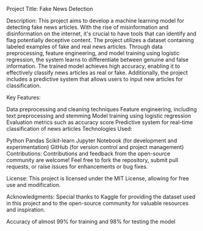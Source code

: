 Project Title: Fake News Detection

Description:
This project aims to develop a machine learning model for detecting fake news articles. With the rise of misinformation and disinformation on the internet,
it's crucial to have tools that can identify and flag potentially deceptive content. The project utilizes a dataset containing labeled examples of fake and real news articles.
Through data preprocessing, feature engineering, and model training using logistic regression, the system learns to differentiate between genuine and false information. 
The trained model achieves high accuracy, enabling it to effectively classify news articles as real or fake. Additionally, the project includes a predictive system that 
allows users to input new articles for classification.

Key Features:

Data preprocessing and cleaning techniques
Feature engineering, including text preprocessing and stemming
Model training using logistic regression
Evaluation metrics such as accuracy score
Predictive system for real-time classification of news articles
Technologies Used:

Python
Pandas
Scikit-learn
Jupyter Notebook (for development and experimentation)
GitHub (for version control and project management)
Contributions:
Contributions and feedback from the open-source community are welcome! Feel free to fork the repository, submit pull requests, or raise issues for enhancements or bug fixes.

License:
This project is licensed under the MIT License, allowing for free use and modification.

Acknowledgments:
Special thanks to Kaggle for providing the dataset used in this project and to the open-source community for valuable resources and inspiration.

Accuracy of almost 99% for training and 98% for testing the model


